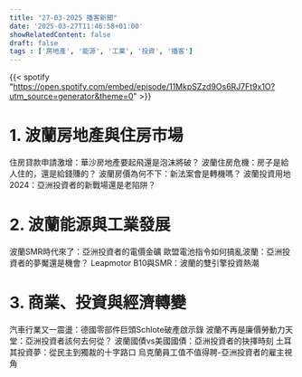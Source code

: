 ```yaml
---
title: "27-03-2025 播客新聞"
date: '2025-03-27T11:46:58+01:00'
showRelatedContent: false
draft: false
tags : ['房地產', '能源', '工業', '投資', '播客']
---
```

{{< spotify "https://open.spotify.com/embed/episode/11MkpSZzd9Os6RJ7Ft9x1O?utm_source=generator&theme=0" >}}



# 1. 波蘭房地產與住房市場 
 住房貸款申請激增：華沙房地產要起飛還是泡沫將破？ 
 波蘭住房危機：房子是給人住的，還是給錢賺的？
 波蘭房價為何不下：新法案會是轉機嗎？ 
 波蘭投資用地2024：亞洲投資者的新戰場還是老陷阱？ 
# 2. 波蘭能源與工業發展 
 波蘭SMR時代來了：亞洲投資者的電價金礦 
 歐盟電池指令如何搞亂波蘭：亞洲投資者的夢魘還是機會？ 
 Leapmotor B10與SMR：波蘭的雙引擎投資熱潮 
# 3. 商業、投資與經濟轉變 
 汽車行業又一震盪：德國零部件巨頭Schlote破產啟示錄 
 波蘭不再是廉價勞動力天堂：亞洲投資者該何去何從？ 
 波蘭國債vs美國國債：亞洲投資者的抉擇時刻 
 土耳其投資夢：從民主到獨裁的十字路口
 烏克蘭員工值不值得聘-亞洲投資者的雇主視角